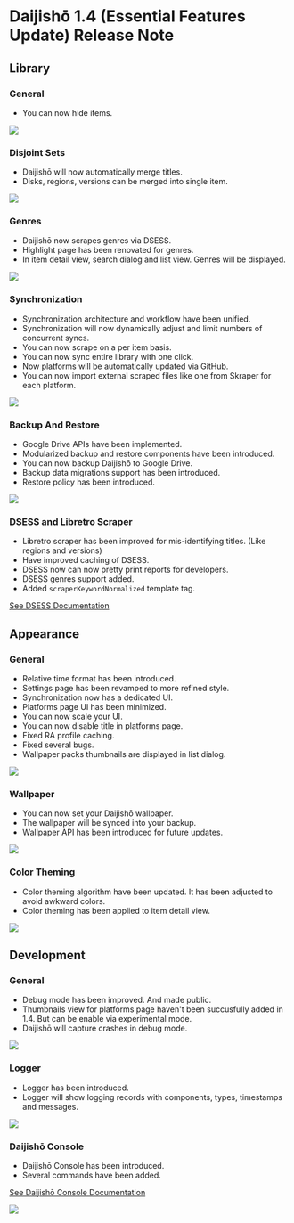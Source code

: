 # Daijishō 1.4 (Essential Features Update) Release Note

## Library
### General
 - You can now hide items.

![](./1_4_release_note/library_general.png)

### Disjoint Sets
 - Daijishō will now automatically merge titles.
 - Disks, regions, versions can be merged into single item.

![](./1_4_release_note/library_disjoint_sets.png)

### Genres
 - Daijishō now scrapes genres via DSESS.
 - Highlight page has been renovated for genres.
 - In item detail view, search dialog and list view. Genres will be displayed.

![](./1_4_release_note/library_genres.png)

### Synchronization
 - Synchronization architecture and workflow have been unified.
 - Synchronization will now dynamically adjust and limit numbers of concurrent syncs.
 - You can now scrape on a per item basis.
 - You can now sync entire library with one click.
 - Now platforms will be automatically updated via GitHub.
 - You can now import external scraped files like one from Skraper for each platform. 

![](./1_4_release_note/library_synchronization.png)

### Backup And Restore
 - Google Drive APIs have been implemented.
 - Modularized backup and restore components have been introduced.
 - You can now backup Daijishō to Google Drive.
 - Backup data migrations support has been introduced.
 - Restore policy has been introduced.

![](./1_4_release_note/library_backup_and_restore.png)

### DSESS and Libretro Scraper
 - Libretro scraper has been improved for mis-identifying titles. (Like regions and versions)
 - Have improved caching of DSESS.
 - DSESS now can now pretty print reports for developers.
 - DSESS genres support added.
 - Added `scraperKeywordNormalized` template tag.

[See DSESS Documentation](/docs/dsess.md)
 
## Appearance
### General
 - Relative time format has been introduced.
 - Settings page has been revamped to more refined style.
 - Synchronization now has a dedicated UI.
 - Platforms page UI has been minimized.
 - You can now scale your UI.
 - You can now disable title in platforms page.
 - Fixed RA profile caching.
 - Fixed several bugs.
 - Wallpaper packs thumbnails are displayed in list dialog.

![](./1_4_release_note/appearance_general_2.png)

### Wallpaper
 - You can now set your Daijishō wallpaper.
 - The wallpaper will be synced into your backup.
 - Wallpaper API has been introduced for future updates.

![](./1_4_release_note/appearance_wallpaper.png)

### Color Theming
 - Color theming algorithm have been updated. It has been adjusted to avoid awkward colors.
 - Color theming has been applied to item detail view.

![](./1_4_release_note/appearance_color_theming.png)

## Development
### General
 - Debug mode has been improved. And made public.
 - Thumbnails view for platforms page haven't been succusfully added in 1.4. But can be enable via experimental mode.
 - Daijishō will capture crashes in debug mode.

 ![](./1_4_release_note/development_general.png)

### Logger
 - Logger has been introduced.
 - Logger will show logging records with components, types, timestamps and messages.

 ![](./1_4_release_note/development_logger.png)

### Daijishō Console
 - Daijishō Console has been introduced.
 - Several commands have been added.

[See Daijishō Console Documentation](/docs/daijishou_console.md)

![](./1_4_release_note/development_daijishou_console.png)